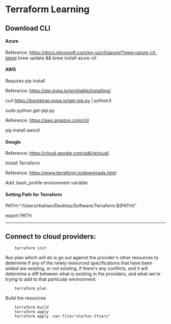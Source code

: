 # Terraform Learning

## Download CLI

#### Azure

Reference: https://docs.microsoft.com/en-us/cli/azure/?view=azure-cli-latest
brew update && brew install azure-cli

#### AWS

Requires pip install

Reference: https://pip.pypa.io/en/stable/installing/

curl https://bootstrap.pypa.io/get-pip.py | python3

sudo python get-pip.py

Reference: https://aws.amazon.com/cli/

pip install awscli

#### Google

Reference: https://cloud.google.com/sdk/gcloud/

Install Terraform

Reference: https://www.terraform.io/downloads.html

Add .bash_profile environment variable

#### Setting Path for Terraform

PATH="/Users/rbahian/Desktop/Software/Terraform:${PATH}"

export PATH


****
## Connect to cloud providers:

		terraform init

Run plan which will do is go out against the provider's other resources to determine if any of the newly resourced specifications that have been added are existing, or not existing, if there's any conflicts, and it will determine a diff between what is existing in the providers, and what we're trying to add to that particular environment.


		terraform plan

Build the resources 

		terraform build
		terraform apply
		terraform apply -var-file="starter.tfvars"


